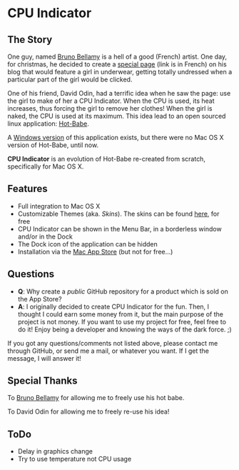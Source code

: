 # CPU Indicator #

## The Story ##

One guy, named [Bruno Bellamy][bellaminette] is a hell of a good (French) artist.
One day, for christmas, he decided to create a [special page][bellaminette_noel_97]
(link is in French) on his blog that would feature a girl in underwear, getting totally
undressed when a particular part of the girl would be clicked.

[bellaminette_noel_97]: http://bellaminettes.com/bm/home/hb010.php

One of his friend, David Odin, had a terrific idea when he saw the page: use the girl to make of her
a CPU Indicator. When the CPU is used, its heat increases, thus forcing the girl to remove her clothes!
When the girl is naked, the CPU is used at its maximum. This idea lead to an open sourced
linux application: [Hot-Babe][hotbabe_official].

[hotbabe_official]: http://hotbabe.sourceforge.net/

A [Windows version][hot_babe_for_windows] of this application exists, but there were no Mac OS X version of Hot-Babe, until now.

[hot_babe_for_windows]: http://hotbabe.planlos.org/

**CPU Indicator** is an evolution of Hot-Babe re-created from scratch, specifically for Mac OS X.

## Features ##

* Full integration to Mac OS X
* Customizable Themes (aka. _Skins_). The skins can be found [here][cpu_indicator_skins], for free
* CPU Indicator can be shown in the Menu Bar, in a borderless window and/or in the Dock
* The Dock icon of the application can be hidden
* Installation via the [Mac App Store][mac_app_store_link] (but not for free…)

[cpu_indicator_skins]: http://www.frostland.fr/products/cpu_indicator/skins/
[mac_app_store_link]: http://itunes.apple.com/us/app/cpu-indicator/id423333471?ls=1&mt=12

## Questions ##

* **Q**: Why create a _public_ GitHub repository for a product which is sold on the App Store?
* **A**: I originally decided to create CPU Indicator for the fun. Then, I thought I could earn some money
from it, but the main purpose of the project is not money. If you want to use my project for free, feel free
to do it! Enjoy being a developer and knowing the ways of the dark force. ;)

If you got any questions/comments not listed above, please contact me through GitHub, or send me a mail, or whatever you want.
If I get the message, I will answer it!

## Special Thanks ##

To [Bruno Bellamy][bellaminette] for allowing me to freely use his hot babe.

To David Odin for allowing me to freely re-use his idea!

[bellaminette]: http://bellaminettes.com/

## ToDo ##
* Delay in graphics change
* Try to use temperature not CPU usage
